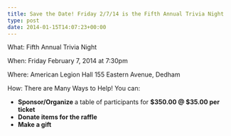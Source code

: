 ```yaml
---
title: Save the Date! Friday 2/7/14 is the Fifth Annual Trivia Night
type: post
date: 2014-01-15T14:07:23+00:00
---
```

What: Fifth Annual Trivia Night

When: Friday February 7, 2014 at 7:30pm

Where: American Legion Hall 155 Eastern Avenue, Dedham

How: There are Many Ways to Help! You can:

* <b>Sponsor/Organize </b>a table of participants for **$350.00 @ $35.00 per ticket**
* <b>Donate items for the raffle</b>
* <b>Make a gift</b>
